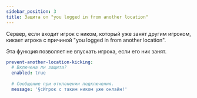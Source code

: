 ```yaml
---
sidebar_position: 3
title: Защита от "you logged in from another location"
---
```


Сервер, если входит игрок с ником, который уже занят другим игроком, кикает игрока с причиной "you logged in from another location". 

Эта функция позволяет не впускать игрока, если его ник занят.

```yaml title="security/connections.yml"
prevent-another-location-kicking:
  # Включена ли защита?
  enabled: true
  
  # Сообщение при отклонении подключения.
  message: '§cИгрок с таким ником уже онлайн!'
```


